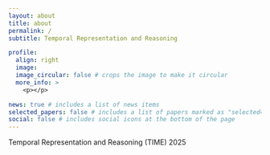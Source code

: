 ```yaml
---
layout: about
title: about
permalink: /
subtitle: Temporal Representation and Reasoning

profile:
  align: right
  image:
  image_circular: false # crops the image to make it circular
  more_info: >
    <p></p>

news: true # includes a list of news items
selected_papers: false # includes a list of papers marked as "selected={true}"
social: false # includes social icons at the bottom of the page
---
```


Temporal Representation and Reasoning (TIME) 2025
